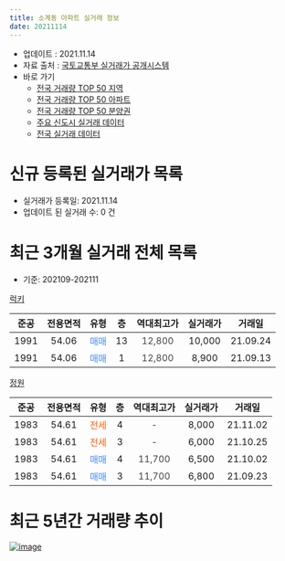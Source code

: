 ```yaml
---
title: 소계동 아파트 실거래 정보
date: 20211114
---
```


* 업데이트 : 2021.11.14
* 자료 출처 : [국토교통부 실거래가 공개시스템](http://rt.molit.go.kr)
* 바로 가기
    * [전국 거래량 TOP 50 지역](https://apt-info.github.io/apt-trade-info/tr)
    * [전국 거래량 TOP 50 아파트](https://apt-info.github.io/apt-trade-info/ta)
    * [전국 거래량 TOP 50 분양권](https://apt-info.github.io/apt-trade-info/tb)
    * [주요 신도시 실거래 데이터](https://apt-info.github.io/apt-trade-info/newtown)
    * [전국 실거래 데이터](https://apt-info.github.io/apt-trade-info/all)



<script async src="https://pagead2.googlesyndication.com/pagead/js/adsbygoogle.js"></script>
<!-- 기본광고 -->
<ins class="adsbygoogle"
     style="display:block"
     data-ad-client="ca-pub-1142216861245946"
     data-ad-slot="4805727019"
     data-ad-format="auto"
     data-full-width-responsive="true"></ins>
<script>
     (adsbygoogle = window.adsbygoogle || []).push({});
</script>


# 신규 등록된 실거래가 목록

* 실거래가 등록일: 2021.11.14
* 업데이트 된 실거래 수: 0 건




<script async src="https://pagead2.googlesyndication.com/pagead/js/adsbygoogle.js"></script>
<!-- 기본광고 -->
<ins class="adsbygoogle"
     style="display:block"
     data-ad-client="ca-pub-1142216861245946"
     data-ad-slot="4805727019"
     data-ad-format="auto"
     data-full-width-responsive="true"></ins>
<script>
     (adsbygoogle = window.adsbygoogle || []).push({});
</script>


# 최근 3개월 실거래 전체 목록
* 기준: 202109-202111


[럭키](https://search.naver.com/search.naver?query=%EB%9F%AD%ED%82%A4)

|준공|전용면적|유형|층|역대최고가|실거래가|거래일|
|:---:|:---:|:---:|:---:|:---:|:---:|:---:|
|1991|54.06|<span style="color:#4285F3">매매</span>|13|<span style="color:#444444">12,800</span>|10,000|21.09.24|
|1991|54.06|<span style="color:#4285F3">매매</span>|1|<span style="color:#444444">12,800</span>|8,900|21.09.13|

[정원](https://search.naver.com/search.naver?query=%EC%A0%95%EC%9B%90)

|준공|전용면적|유형|층|역대최고가|실거래가|거래일|
|:---:|:---:|:---:|:---:|:---:|:---:|:---:|
|1983|54.61|<span style="color:#FF5A00">전세</span>|4|<span style="color:#444444">-</span>|8,000|21.11.02|
|1983|54.61|<span style="color:#FF5A00">전세</span>|3|<span style="color:#444444">-</span>|6,000|21.10.25|
|1983|54.61|<span style="color:#4285F3">매매</span>|4|<span style="color:#444444">11,700</span>|6,500|21.10.02|
|1983|54.61|<span style="color:#4285F3">매매</span>|3|<span style="color:#444444">11,700</span>|6,800|21.09.23|



<script async src="https://pagead2.googlesyndication.com/pagead/js/adsbygoogle.js"></script>
<!-- 기본광고 -->
<ins class="adsbygoogle"
     style="display:block"
     data-ad-client="ca-pub-1142216861245946"
     data-ad-slot="4805727019"
     data-ad-format="auto"
     data-full-width-responsive="true"></ins>
<script>
     (adsbygoogle = window.adsbygoogle || []).push({});
</script>


# 최근 5년간 거래량 추이


<div style="width:100%;">
    <canvas id="deal_progress" height="200"></canvas>
</div>

<script>
new Chart(document.getElementById("deal_progress"), {
    type: 'line',
    data: {
        labels: ['16.02','16.03','16.04','16.05','16.07','16.08','16.09','16.10','16.11','16.12','17.01','17.02','17.03','17.04','17.05','17.06','17.07','17.08','17.09','17.10','17.11','17.12','18.03','18.04','18.06','18.07','18.08','18.09','18.10','18.11','18.12','19.01','19.02','19.03','19.04','19.05','19.07','19.08','19.09','19.10','19.11','19.12','20.01','20.02','20.03','20.04','20.05','20.06','20.07','20.09','20.10','20.11','20.12','21.01','21.02','21.03','21.04','21.06','21.07','21.09','21.10','21.11'],
        datasets: [{
            label: '매매/분양권',
            data: [3,4,1,3,2,1,2,1,2,1,1,2,7,2,1,1,0,1,1,2,1,1,0,1,0,2,2,2,2,0,0,2,1,3,2,1,2,1,2,1,4,2,0,1,1,2,1,1,1,2,1,1,2,0,2,2,1,2,1,3,1,0],
            borderColor: "rgba(66, 133, 243, 1)",
            backgroundColor: "rgba(66, 133, 243, 0.05)",
            borderWidth: 1,
            pointRadius: 0,
            fill: false,
            lineTension: 0
        },{
            label: '전/월세',
            data: [0,2,1,0,1,0,1,0,3,0,3,0,1,0,0,0,1,2,0,0,0,0,2,0,2,0,0,1,3,1,2,2,4,1,1,0,2,2,0,1,1,0,3,3,0,4,4,0,0,0,2,1,2,1,0,2,0,0,0,0,1,1],
            borderColor: "rgba(255, 90, 0, 1)",
            backgroundColor: "rgba(255, 90, 0, 0.05)",
            borderWidth: 1,
            pointRadius: 0,
            fill: false,
            lineTension: 0
        },{
            label: '합계',
            data: [3,6,2,3,3,1,3,1,5,1,4,2,8,2,1,1,1,3,1,2,1,1,2,1,2,2,2,3,5,1,2,4,5,4,3,1,4,3,2,2,5,2,3,4,1,6,5,1,1,2,3,2,4,1,2,4,1,2,1,3,2,1],
            borderColor: "rgba(0, 0, 0, 1)",
            backgroundColor: "rgba(0, 0, 0, 0.03)",
            borderWidth: 0.1,
            pointRadius: 0,
            fill: true,
            lineTension: 0
        }
        ]
    },
    options: {
        responsive: true,
        title: {
            display: false
        },
        tooltips: {
            mode: 'index',
            intersect: false
        },
        hover: {
            mode: 'nearest',
            intersect: true
        },
        scales: {
            xAxes: [{
                display: true,
                scaleLabel: {
                    display: true,
                    labelString: '년/월'
                }
            }],
            yAxes: [{
                display: true,
                ticks: {
                    suggestedMin: 0,
                },
                scaleLabel: {
                    display: true,
                    labelString: '실거래 수'
                }
            }]
        }
    }
});

</script>


[![image](https://apt-info.github.io/images/2020-01-03-apt-trade-info/1024x500.png)](https://play.google.com/store/apps/details?id=com.aptinfo.apttradeinfo)

